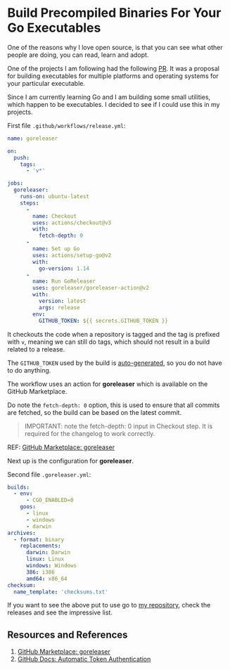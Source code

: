# Build Precompiled Binaries For Your Go Executables

One of the reasons why I love open source, is that you can see what other people are doing, you can read, learn and adopt.

One of the projects I am following had the following [PR](https://github.com/rakyll/gotest/pull/38/files). It was a proposal for building executables for multiple platforms and operating systems for your particular executable.

Since I am currently learning Go and I am building some small utilities, which happen to be executables. I decided to see if I could use this in my projects.

First file `.github/workflows/release.yml`:

```yaml
name: goreleaser

on:
  push:
    tags:
      - 'v*'

jobs:
  goreleaser:
    runs-on: ubuntu-latest
    steps:
      -
        name: Checkout
        uses: actions/checkout@v3
        with:
          fetch-depth: 0
      -
        name: Set up Go
        uses: actions/setup-go@v2
        with:
          go-version: 1.14
      -
        name: Run GoReleaser
        uses: goreleaser/goreleaser-action@v2
        with:
          version: latest
          args: release
        env:
          GITHUB_TOKEN: ${{ secrets.GITHUB_TOKEN }}
```

It checkouts the code when a repository is tagged and the tag is prefixed with `v`, meaning we can still do tags, which should not result in a build related to a release.

The `GITHUB_TOKEN` used by the build is [auto-generated][GITHUBDOCS], so you do not have to do anything.

The workflow uses an action for **goreleaser** which is available on the GitHub Marketplace.

Do note the `fetch-depth: 0` option, this is used to ensure that all commits are fetched, so the build can be based on the latest commit.

> IMPORTANT: note the fetch-depth: 0 input in Checkout step. It is required for the changelog to work correctly.
>

REF: [GitHub Marketplace: goreleaser][GORELEASER]

Next up is the configuration for **goreleaser**.

Second file `.goreleaser.yml`:

```yaml
builds:
  - env:
      - CGO_ENABLED=0
    goos:
      - linux
      - windows
      - darwin
archives:
  - format: binary
    replacements:
      darwin: Darwin
      linux: Linux
      windows: Windows
      386: i386
      amd64: x86_64
checksum:
  name_template: 'checksums.txt'
```

If you want to see the above put to use go to [my repository](https://github.com/jonasbn/punycode), check the releases and see the impressive list.

## Resources and References

1. [GitHub Marketplace: goreleaser][GORELEASER]
1. [GitHub Docs: Automatic Token Authentication][GITHUBDOCS]

[GITHUBDOCS]: https://docs.github.com/en/actions/security-guides/automatic-token-authentication#about-the-github_token-secret
[GORELEASER]: https://github.com/marketplace/actions/goreleaser-action
